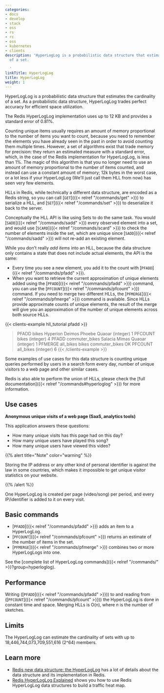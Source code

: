 ```yaml
---
categories:
- docs
- develop
- stack
- oss
- rs
- rc
- oss
- kubernetes
- clients
description: 'HyperLogLog is a probabilistic data structure that estimates the cardinality
  of a set.

  '
linkTitle: HyperLogLog
title: HyperLogLog
weight: 1
---
```


HyperLogLog is a probabilistic data structure that estimates the cardinality of a set. As a probabilistic data structure, HyperLogLog trades perfect accuracy for efficient space utilization.

The Redis HyperLogLog implementation uses up to 12 KB and provides a standard error of 0.81%.

Counting unique items usually requires an amount of memory
proportional to the number of items you want to count, because you need
to remember the elements you have already seen in the past in order to avoid
counting them multiple times. However, a set of algorithms exist that trade 
memory for precision: they return an estimated measure with a standard error, 
which, in the case of the Redis implementation for HyperLogLog, is less than 1%.
The magic of this algorithm is that you no longer need to use an amount of memory
proportional to the number of items counted, and instead can use a
constant amount of memory; 12k bytes in the worst case, or a lot less if your
HyperLogLog (We'll just call them HLL from now) has seen very few elements.

HLLs in Redis, while technically a different data structure, are encoded
as a Redis string, so you can call [`GET`]({{< relref "/commands/get" >}}) to serialize a HLL, and [`SET`]({{< relref "/commands/set" >}})
to deserialize it back to the server.

Conceptually the HLL API is like using Sets to do the same task. You would
[`SADD`]({{< relref "/commands/sadd" >}}) every observed element into a set, and would use [`SCARD`]({{< relref "/commands/scard" >}}) to check the
number of elements inside the set, which are unique since [`SADD`]({{< relref "/commands/sadd" >}}) will not
re-add an existing element.

While you don't really *add items* into an HLL, because the data structure
only contains a state that does not include actual elements, the API is the
same:

* Every time you see a new element, you add it to the count with [`PFADD`]({{< relref "/commands/pfadd" >}}).
* When you want to retrieve the current approximation of unique elements added using the [`PFADD`]({{< relref "/commands/pfadd" >}}) command, you can use the [`PFCOUNT`]({{< relref "/commands/pfcount" >}}) command. If you need to merge two different HLLs, the [`PFMERGE`]({{< relref "/commands/pfmerge" >}}) command is available. Since HLLs provide approximate counts of unique elements, the result of the merge will give you an approximation of the number of unique elements across both source HLLs.

{{< clients-example hll_tutorial pfadd >}}
> PFADD bikes Hyperion Deimos Phoebe Quaoar
(integer) 1
> PFCOUNT bikes
(integer) 4
> PFADD commuter_bikes Salacia Mimas Quaoar
(integer) 1
> PFMERGE all_bikes bikes commuter_bikes
OK
> PFCOUNT all_bikes
(integer) 6
{{< /clients-example >}}

Some examples of use cases for this data structure is counting unique queries
performed by users in a search form every day, number of unique visitors to a web page and other similar cases.

Redis is also able to perform the union of HLLs, please check the
[full documentation]({{< relref "/commands#hyperloglog" >}}) for more information.

## Use cases

**Anonymous unique visits of a web page (SaaS, analytics tools)** 

This application answers these questions: 

- How many unique visits has this page had on this day? 
- How many unique users have played this song? 
- How many unique users have viewed this video? 

{{% alert title="Note" color="warning" %}}
 
Storing the IP address or any other kind of personal identifier is against the law in some countries, which makes it impossible to get unique visitor statistics on your website.

{{% /alert %}}

One HyperLogLog is created per page (video/song) per period, and every IP/identifier is added to it on every visit.

## Basic commands

* [`PFADD`]({{< relref "/commands/pfadd" >}}) adds an item to a HyperLogLog.
* [`PFCOUNT`]({{< relref "/commands/pfcount" >}}) returns an estimate of the number of items in the set.
* [`PFMERGE`]({{< relref "/commands/pfmerge" >}}) combines two or more HyperLogLogs into one.

See the [complete list of HyperLogLog commands]({{< relref "/commands/" >}}?group=hyperloglog).

## Performance

Writing ([`PFADD`]({{< relref "/commands/pfadd" >}})) to and reading from ([`PFCOUNT`]({{< relref "/commands/pfcount" >}})) the HyperLogLog is done in constant time and space.
Merging HLLs is O(n), where _n_ is the number of sketches.

## Limits

The HyperLogLog can estimate the cardinality of sets with up to 18,446,744,073,709,551,616 (2^64) members.

## Learn more

* [Redis new data structure: the HyperLogLog](http://antirez.com/news/75) has a lot of details about the data structure and its implementation in Redis.
* [Redis HyperLogLog Explained](https://www.youtube.com/watch?v=MunL8nnwscQ) shows you how to use Redis HyperLogLog data structures to build a traffic heat map.

